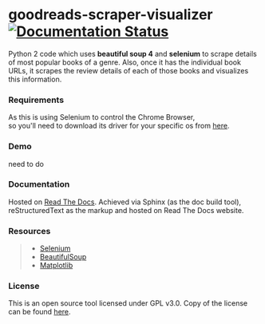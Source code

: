 # goodreads-scraper-visualizer          [![Documentation Status](https://readthedocs.org/projects/goodreads-scraper-visualizer/badge/?version=latest)](https://goodreads-scraper-visualizer.readthedocs.io/en/latest/?badge=latest)

Python 2 code which uses **beautiful soup 4** and **selenium** to scrape details of most popular books of a genre.
Also, once it has the individual book URLs, it scrapes the review details of each of those books and
visualizes this information.

### Requirements 

As this is using Selenium to control the Chrome Browser,<br>
so you'll need to download its driver for your specific os from
[here](https://sites.google.com/a/chromium.org/chromedriver/downloads).


### Demo

need to do

### Documentation

Hosted on [Read The Docs](https://goodreads-scraper-visualizer.readthedocs.io/en/latest/).
Achieved via Sphinx (as the doc build tool), reStructuredText as the markup and hosted on Read The Docs website.

 
### Resources

> - [Selenium](http://www.seleniumhq.org/)
> - [BeautifulSoup](https://www.crummy.com/software/BeautifulSoup/)
> - [Matplotlib](https://matplotlib.org/)

### License

This is an open source tool licensed under GPL v3.0. Copy of the license can be found
[here](https://github.com/DivyenduDutta/goodreads-scraper-visualizer/blob/master/LICENSE.md).
